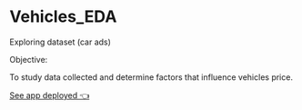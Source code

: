 # Vehicles_EDA
Exploring dataset (car ads)

Objective:

To study data collected and determine  factors that influence vehicles price.

[See app deployed 👈](https://vehicles-eda-42fg.onrender.com)